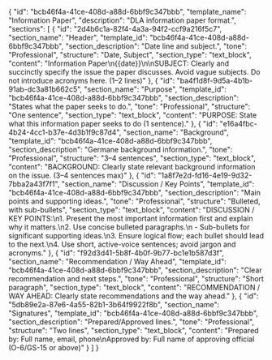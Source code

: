 {
  "id": "bcb46f4a-41ce-408d-a88d-6bbf9c347bbb",
  "template_name": "Information Paper",
  "description": "DLA information paper format.",
  "sections": [
    {
      "id": "2d4b6c1a-82f4-4a3a-94f2-ccf9a216f5c7",
      "section_name": "Header",
      "template_id": "bcb46f4a-41ce-408d-a88d-6bbf9c347bbb",
      "section_description": "Date line and subject.",
      "tone": "Professional",
      "structure": "Date, Subject",
      "section_type": "text_block",
      "content": "Information Paper\n{{date}}\n\nSUBJECT: Clearly and succinctly specify the issue the paper discusses. Avoid vague subjects. Do not introduce acronyms here. (1–2 lines)"
    },
    {
      "id": "ba4f1d8f-9d5a-4b1b-91ab-dc3a81b662c5",
      "section_name": "Purpose",
      "template_id": "bcb46f4a-41ce-408d-a88d-6bbf9c347bbb",
      "section_description": "States what the paper seeks to do.",
      "tone": "Professional",
      "structure": "One sentence",
      "section_type": "text_block",
      "content": "PURPOSE: State what this information paper seeks to do (1 sentence)."
    },
    {
      "id": "e16a4fbc-4b24-4cc1-b37e-4d3b1f9c87d4",
      "section_name": "Background",
      "template_id": "bcb46f4a-41ce-408d-a88d-6bbf9c347bbb",
      "section_description": "Germane background information.",
      "tone": "Professional",
      "structure": "3–4 sentences",
      "section_type": "text_block",
      "content": "BACKGROUND: Clearly state relevant background information on the issue. (3–4 sentences max)"
    },
    {
      "id": "1a8f7e2d-fd16-4e19-9d32-7bba2a43f7f1",
      "section_name": "Discussion / Key Points",
      "template_id": "bcb46f4a-41ce-408d-a88d-6bbf9c347bbb",
      "section_description": "Main points and supporting ideas.",
      "tone": "Professional",
      "structure": "Bulleted, with sub-bullets",
      "section_type": "text_block",
      "content": "DISCUSSION / KEY POINTS:\n1. Present the most important information first and explain why it matters.\n2. Use concise bulleted paragraphs.\n   - Sub-bullets for significant supporting ideas.\n3. Ensure logical flow; each bullet should lead to the next.\n4. Use short, active-voice sentences; avoid jargon and acronyms."
    },
    {
      "id": "f92d3d41-5b8f-4b0f-9b77-bc1e1b587d3f",
      "section_name": "Recommendation / Way Ahead",
      "template_id": "bcb46f4a-41ce-408d-a88d-6bbf9c347bbb",
      "section_description": "Clear recommendation and next steps.",
      "tone": "Professional",
      "structure": "Short paragraph",
      "section_type": "text_block",
      "content": "RECOMMENDATION / WAY AHEAD: Clearly state recommendations and the way ahead."
    },
    {
      "id": "5db89e2a-87e6-4a55-82b1-3b64f9922f8b",
      "section_name": "Signatures",
      "template_id": "bcb46f4a-41ce-408d-a88d-6bbf9c347bbb",
      "section_description": "Prepared/Approved lines.",
      "tone": "Professional",
      "structure": "Two lines",
      "section_type": "text_block",
      "content": "Prepared by: Full name, email, phone\nApproved by: Full name of approving official (O-6/GS-15 or above)"
    }
  ]
}
